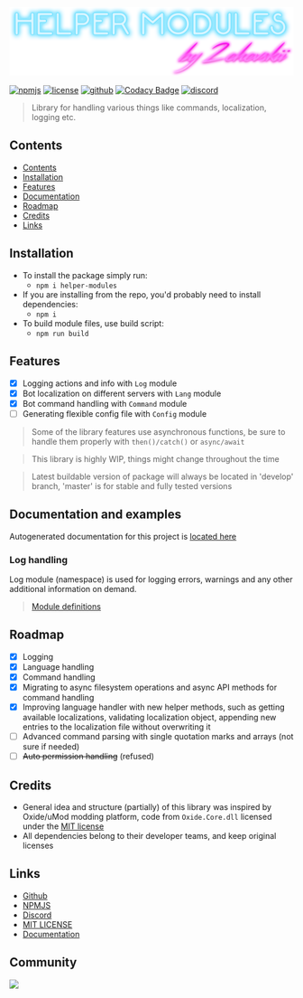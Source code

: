 [npmjs]: https://www.npmjs.com/package/helper-modules
[github]: https://github.com/2chevskii/helper-modules
[license]: https://www.tldrlegal.com/l/mit
[discord]: https://discord.gg/DBaqZNZ
[docs]: https://2chevskii.github.io/helper-modules/

![](logo.png)

[![npmjs](https://img.shields.io/npm/v/helper-modules)][npmjs] [![license](https://img.shields.io/github/license/2chevskii/discord-bot-helpers)][license] [![github](https://img.shields.io/github/last-commit/2chevskii/discord-bot-helpers?style=flat)][github] [![Codacy Badge](https://api.codacy.com/project/badge/Grade/32c8a11241b646e6bc5ecd2803853e51)](https://www.codacy.com/manual/2chevskii/helper-modules?utm_source=github.com&amp;utm_medium=referral&amp;utm_content=2chevskii/helper-modules&amp;utm_campaign=Badge_Grade) [![discord](https://discordapp.com/api/guilds/266961601784053781/embed.png)][discord]

> Library for handling various things like commands, localization, logging etc.

## Contents

- [Contents](#contents)
- [Installation](#installation)
- [Features](#features)
- [Documentation](#documentation)
- [Roadmap](#roadmap)
- [Credits](#credits)
- [Links](#links)

## Installation

- To install the package simply run:
  - `npm i helper-modules`
- If you are installing from the repo, you'd probably need to install dependencies:
  - `npm i`
- To build module files, use build script:
  - `npm run build`

## Features

- [x] Logging actions and info with `Log` module
- [x] Bot localization on different servers with `Lang` module
- [x] Bot command handling with `Command` module
- [ ] Generating flexible config file with `Config` module

> Some of the library features use asynchronous functions, be sure to handle them properly with `then()/catch()` or `async/await`

> This library is highly WIP, things might change throughout the time<br>

> Latest buildable version of package will always be located in 'develop' branch, 'master' is for stable and fully tested versions

## Documentation and examples

Autogenerated documentation for this project is [located here][docs]

### Log handling

Log module (namespace) is used for logging errors, warnings and any other additional information on demand. 

> [Module definitions](https://2chevskii.github.io/helper-modules/modules/_log_module_.html)




#### 

## Roadmap

- [x] Logging
- [x] Language handling
- [x] Command handling
- [x] Migrating to async filesystem operations and async API methods for command handling
- [x] Improving language handler with new helper methods, such as getting available localizations, validating localization object, appending new entries to the localization file without overwriting it
- [ ] Advanced command parsing with single quotation marks and arrays (not sure if needed)
- [ ] ~~Auto permission handling~~ (refused) 

## Credits

* General idea and structure (partially) of this library was inspired by Oxide/uMod modding platform, code from `Oxide.Core.dll` licensed under the [MIT license][license]
* All dependencies belong to their developer teams, and keep original licenses

## Links

* [Github]
* [NPMJS]
* [Discord]
* [MIT LICENSE][license]
* [Documentation][docs]

## Community

![](https://discordapp.com/api/guilds/266961601784053781/embed.png?style=banner3)